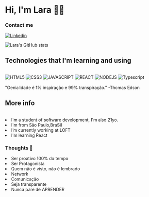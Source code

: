 # Hi, I'm Lara 🚀🤘
### Contact me

[![Linkedin](https://img.shields.io/badge/LinkedIn-0077B5?style=for-the-badge&logo=linkedin&logoColor=white)](https://www.linkedin.com/in/laracosta64/)


![Lara's GitHub stats](https://github-readme-stats.vercel.app/api?username=LaraCosta66&show_icons=true&theme=dark)

## Technologies that I'm learning and using
<div style= "display:inline_block"><br/>
<img alt="HTML5" src="https://img.shields.io/badge/HTML5-E34F26?style=for-the-badge&logo=html5&logoColor=white">
<img alt="CSS3" src="https://img.shields.io/badge/CSS3-1572B6?style=for-the-badge&logo=css3&logoColor=white">
<img alt="JAVASCRIPT" src="https://img.shields.io/badge/JavaScript-323330?style=for-the-badge&logo=javascript&logoColor=F7DF1E">
<img alt="REACT" src="https://img.shields.io/badge/React-20232A?style=for-the-badge&logo=react&logoColor=61DAFB">
<img alt="NODEJS" src="https://img.shields.io/badge/Node.js-43853D?style=for-the-badge&logo=node.js&logoColor=white">
<img alt="Typescript"src="https://img.shields.io/badge/TypeScript-007ACC?style=for-the-badge&logo=typescript&logoColor=white">
</div>
<br>
"Genialidade é 1% inspiração e 99% transpiração.” -Thomas Edson


## More info
<br>
<li>I'm a student of software development, I'm also 21yo. </li>
<li>I'm from São Paulo,BraSil </li>
<li>I’m currently working at LOFT</li>
<li>I'm learning React  </li>

### Thoughts 💭 
<li>Ser proativo 100% do tempo</li>
<li>Ser Protagonista</li>
<li>Quem não é visto, não é lembrado</li>
<li>Network</li>
<li>Comunicação</li>
<li>Seja transparente</li>
<li>Nunca pare de APRENDER</li>
